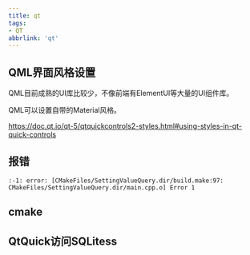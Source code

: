 ```yaml
---
title: qt
tags:
- QT
abbrlink: 'qt'
---
```


## QML界面风格设置

QML目前成熟的UI库比较少，不像前端有ElementUI等大量的UI组件库。

QML可以设置自带的Material风格。

<https://doc.qt.io/qt-5/qtquickcontrols2-styles.html#using-styles-in-qt-quick-controls>

## 报错

```log
:-1: error: [CMakeFiles/SettingValueQuery.dir/build.make:97: CMakeFiles/SettingValueQuery.dir/main.cpp.o] Error 1
```

## cmake

## QtQuick访问SQLitess
